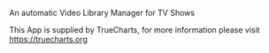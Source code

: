 An automatic Video Library Manager for TV Shows

This App is supplied by TrueCharts, for more information please visit https://truecharts.org
